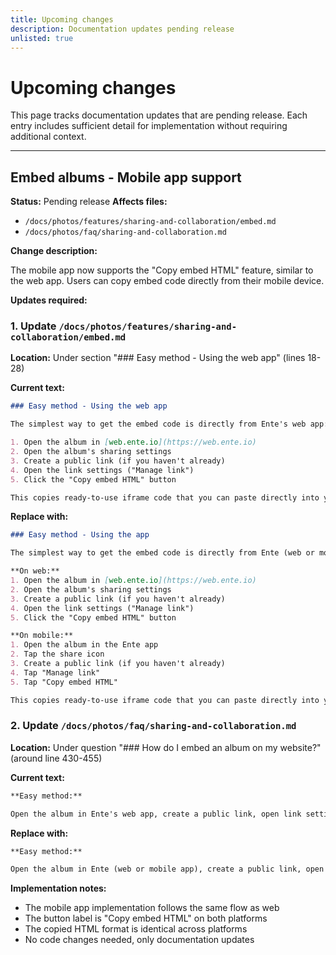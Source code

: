 ```yaml
---
title: Upcoming changes
description: Documentation updates pending release
unlisted: true
---
```


# Upcoming changes

This page tracks documentation updates that are pending release. Each entry includes sufficient detail for implementation without requiring additional context.

---

## Embed albums - Mobile app support

**Status:** Pending release
**Affects files:**
- `/docs/photos/features/sharing-and-collaboration/embed.md`
- `/docs/photos/faq/sharing-and-collaboration.md`

**Change description:**

The mobile app now supports the "Copy embed HTML" feature, similar to the web app. Users can copy embed code directly from their mobile device.

**Updates required:**

### 1. Update `/docs/photos/features/sharing-and-collaboration/embed.md`

**Location:** Under section "### Easy method - Using the web app" (lines 18-28)

**Current text:**
```markdown
### Easy method - Using the web app

The simplest way to get the embed code is directly from Ente's web app:

1. Open the album in [web.ente.io](https://web.ente.io)
2. Open the album's sharing settings
3. Create a public link (if you haven't already)
4. Open the link settings ("Manage link")
5. Click the "Copy embed HTML" button

This copies ready-to-use iframe code that you can paste directly into your website's HTML.
```

**Replace with:**
```markdown
### Easy method - Using the app

The simplest way to get the embed code is directly from Ente (web or mobile):

**On web:**
1. Open the album in [web.ente.io](https://web.ente.io)
2. Open the album's sharing settings
3. Create a public link (if you haven't already)
4. Open the link settings ("Manage link")
5. Click the "Copy embed HTML" button

**On mobile:**
1. Open the album in the Ente app
2. Tap the share icon
3. Create a public link (if you haven't already)
4. Tap "Manage link"
5. Tap "Copy embed HTML"

This copies ready-to-use iframe code that you can paste directly into your website's HTML.
```

### 2. Update `/docs/photos/faq/sharing-and-collaboration.md`

**Location:** Under question "### How do I embed an album on my website?" (around line 430-455)

**Current text:**
```markdown
**Easy method:**

Open the album in Ente's web app, create a public link, open link settings, and click "Copy embed HTML".
```

**Replace with:**
```markdown
**Easy method:**

Open the album in Ente (web or mobile app), create a public link, open link settings, and tap/click "Copy embed HTML".
```

**Implementation notes:**
- The mobile app implementation follows the same flow as web
- The button label is "Copy embed HTML" on both platforms
- The copied HTML format is identical across platforms
- No code changes needed, only documentation updates
